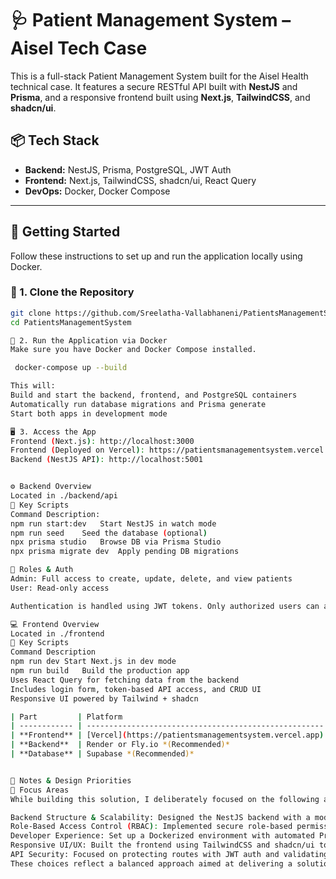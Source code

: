 # 🩺 Patient Management System – Aisel Tech Case

This is a full-stack Patient Management System built for the Aisel Health technical case. It features a secure RESTful API built with **NestJS** and **Prisma**, and a responsive frontend built using **Next.js**, **TailwindCSS**, and **shadcn/ui**.

## 📦 Tech Stack

- **Backend:** NestJS, Prisma, PostgreSQL, JWT Auth
- **Frontend:** Next.js, TailwindCSS, shadcn/ui, React Query
- **DevOps:** Docker, Docker Compose

---

## 🚀 Getting Started

Follow these instructions to set up and run the application locally using Docker.

### 🔁 1. Clone the Repository

```bash
git clone https://github.com/Sreelatha-Vallabhaneni/PatientsManagementSystem.git
cd PatientsManagementSystem

🐳 2. Run the Application via Docker
Make sure you have Docker and Docker Compose installed.

 docker-compose up --build

This will:
Build and start the backend, frontend, and PostgreSQL containers
Automatically run database migrations and Prisma generate
Start both apps in development mode

🖥️ 3. Access the App
Frontend (Next.js): http://localhost:3000
Frontend (Deployed on Vercel): https://patientsmanagementsystem.vercel.app
Backend (NestJS API): http://localhost:5001


⚙️ Backend Overview
Located in ./backend/api
📁 Key Scripts
Command	Description:
npm run start:dev	Start NestJS in watch mode
npm run seed	Seed the database (optional)
npx prisma studio	Browse DB via Prisma Studio
npx prisma migrate dev	Apply pending DB migrations

🔐 Roles & Auth
Admin: Full access to create, update, delete, and view patients
User: Read-only access

Authentication is handled using JWT tokens. Only authorized users can access protected routes.

💻 Frontend Overview
Located in ./frontend
📁 Key Scripts
Command	Description
npm run dev	Start Next.js in dev mode
npm run build	Build the production app
Uses React Query for fetching data from the backend
Includes login form, token-based API access, and CRUD UI
Responsive UI powered by Tailwind + shadcn

| Part         | Platform                                              | Notes                                                                                                       |
| ------------ | ----------------------------------------------------- | ----------------------------------------------------------------------------------------------------------- |
| **Frontend** | [Vercel](https://patientsmanagementsystem.vercel.app) | Deployed here. Chosen for its seamless integration with Next.js, automatic CI/CD, and fast global delivery. |
| **Backend**  | Render or Fly.io *(Recommended)*                      | Not deployed yet. These platforms are suitable for Docker-based NestJS apps with simple CI pipelines.       |
| **Database** | Supabase *(Recommended)*                              | Recommended for hosted PostgreSQL with a generous free tier. Currently running locally via Docker.          |


📌 Notes & Design Priorities
🎯 Focus Areas
While building this solution, I deliberately focused on the following aspects:

Backend Structure & Scalability: Designed the NestJS backend with a modular architecture to ensure the codebase remains scalable and maintainable as features grow.
Role-Based Access Control (RBAC): Implemented secure role-based permissions (Admin/User) using JWT to demonstrate backend authorization and control mechanisms.
Developer Experience: Set up a Dockerized environment with automated Prisma migrations and seeding for easy onboarding and reproducibility.
Responsive UI/UX: Built the frontend using TailwindCSS and shadcn/ui to provide a modern, accessible, and responsive user interface across devices.
API Security: Focused on protecting routes with JWT auth and validating requests thoroughly at both backend and frontend layers.
These choices reflect a balanced approach aimed at delivering a solution that is cleanly architected, secure, and user-friendly while being ready to scale.

